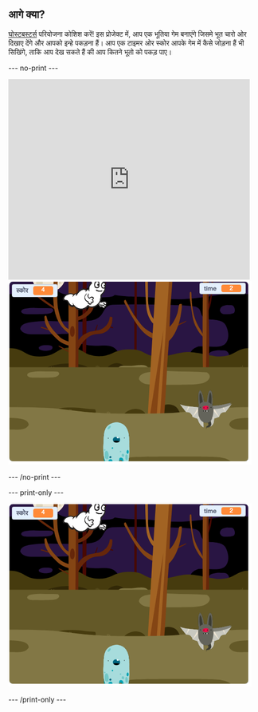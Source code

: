 ## आगे क्या?

[घोस्टबस्टर्स](https://projects.raspberrypi.org/en/projects/ghostbusters?utm_source=pathway&utm_medium=whatnext&utm_campaign=projects) परियोजना कोशिश करें! इस प्रोजेक्ट में, आप एक भूतिया गेम बनाएंगे जिसमे भूत चारो ओर दिखाए देंगे और आपको इन्हे पकड़ना हैं। आप एक टाइमर ओर स्कोर आपके गेम में कैसे जोड़ना हैं भी सिखिंगे, ताकि आप देख सकते हैं की आप कितने भूतो को पकड़ पाए।

\--- no-print \---

<div class="scratch-preview">
  <iframe allowtransparency="true" width="485" height="402" src="https://scratch.mit.edu/projects/embed/276874679/?autostart=false" frameborder="0" scrolling="no"></iframe>
  <img src="images/ghostbusters-static.png">
</div>

\--- /no-print \---

\--- print-only \---

![शोकेस](images/ghostbusters-static.png)

\--- /print-only \---